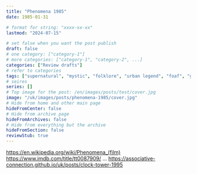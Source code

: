 ```yaml
---
title: "Phenomena 1985"
date: 1985-01-31

# format for string: "xxxx-xx-xx"
lastmod: "2024-07-15"

# set false when you want the post publish
draft: false
# one category: ["category-1"]
# more categories: ["category-1", "category-2", ...]
categories: ["Review drafts"]
# refer to categories
tags: ["supernatural", "mystic", "folklore", "urban legend", "foaf", "gnosis", "companions", "animals", "dario argento", "goblin"]
# seires
series: []
# Top image for the post: /en/images/posts/test/cover.jpg
image: "/uk/images/posts/phenomena-1985/cover.jpg"
# Hide from home and other main page
hideFromCenter: false
# Hide from archive page
hideFromArchives: false
# Hide from everything but the archive
hideFromSection: false
reviewStub: true
---
```

https://en.wikipedia.org/wiki/Phenomena_(film)
https://www.imdb.com/title/tt0087909/
...
https://associative-connection.github.io/uk/posts/clock-tower-1995
<!--more-->